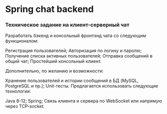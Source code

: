 # Spring chat backend
### Техническое задание на клиент-серверный чат
Разработать бэкенд и консольный фронтэнд чата со следующим функционалом:

Регистрация пользователей;
Авторизация по логину и паролю;
Получение списка активных пользователей;
Отправка сообщений в общий чат;
Простейший консольный клиент.

Дополнительно, по желанию и возможности:

Хранение пользователей и истории сообщений в БД (MySQL, PostgreSQL и
пр.);
Unit-тесты.
Предлагается использовать следующие технологии:

Java 8-12;
Spring;
Связь клиента и сервера по WebSocket или напрямую через TCP-socket.